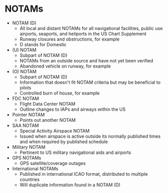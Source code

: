 # NOTAMs

* NOTAM (D)
  * All local and distant NOTAMs for all navigational facilities, public use airports, seaports, and heliports in the US Chart Supplement
  * Runway closures and obstructions, for example
  * D stands for Domestic
* (U) NOTAM
  * Subpart of NOTAM (D)
  * NOTAMs from an outside source and have not yet been verified
  * Abandoned vehicle on runway, for example
* (O) NOTAM
  * Subpart of NOTAM (D)
  * Information that doesn't fit NOTAM criteria but may be beneficial to pilots
  * Controlled burn of house, for example
* FDC NOTAM
  * Flight Data Center NOTAM
  * Outline changes to IAPs and airways within the US
* Pointer NOTAM
  * Points out another NOTAM
* SAA NOTAM
  * Special Activity Airspace NOTAM
  * Issued when airspace is active outside its normally published times and when required by published schedule
* Military NOTAM
  * Pertinent to US military navigational aids and airports
* GPS NOTAMs
  * GPS satellite/coverage outages
* International NOTAMs
  * Published in international ICAO format, distributed to multiple countries
  * Will duplicate information found in a NOTAM (D)
